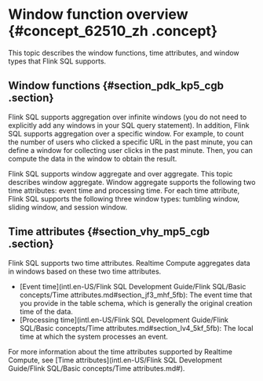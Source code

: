 # Window function overview {#concept_62510_zh .concept}

This topic describes the window functions, time attributes, and window types that Flink SQL supports.

## Window functions {#section_pdk_kp5_cgb .section}

Flink SQL supports aggregation over infinite windows \(you do not need to explicitly add any windows in your SQL query statement\). In addition, Flink SQL supports aggregation over a specific window. For example, to count the number of users who clicked a specific URL in the past minute, you can define a window for collecting user clicks in the past minute. Then, you can compute the data in the window to obtain the result.

Flink SQL supports window aggregate and over aggregate. This topic describes window aggregate. Window aggregate supports the following two time attributes: event time and processing time. For each time attribute, Flink SQL supports the following three window types: tumbling window, sliding window, and session window.

## Time attributes {#section_vhy_mp5_cgb .section}

Flink SQL supports two time attributes. Realtime Compute aggregates data in windows based on these two time attributes.

-   [Event time](intl.en-US/Flink SQL Development Guide/Flink SQL/Basic concepts/Time attributes.md#section_jf3_mhf_5fb): The event time that you provide in the table schema, which is generally the original creation time of the data.
-   [Processing time](intl.en-US/Flink SQL Development Guide/Flink SQL/Basic concepts/Time attributes.md#section_lv4_5kf_5fb): The local time at which the system processes an event.

For more information about the time attributes supported by Realtime Compute, see [Time attributes](intl.en-US/Flink SQL Development Guide/Flink SQL/Basic concepts/Time attributes.md#).

